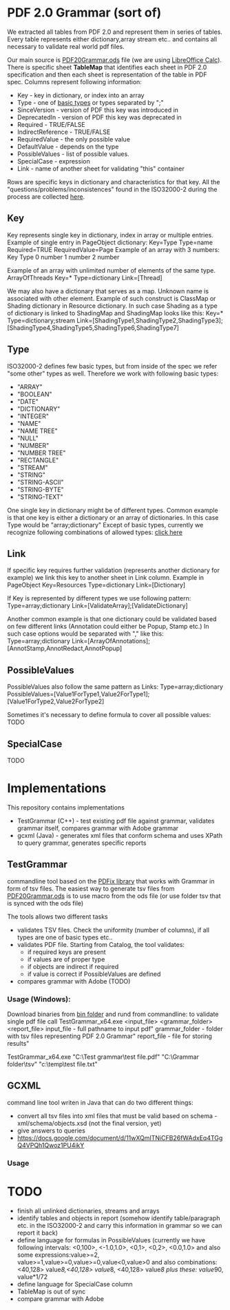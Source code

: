 # PDF 2.0 Grammar (sort of)

We extracted all tables from PDF 2.0 and represent them in series of tables. Every table represents either dictionary,array stream etc.. and contains all necessary to validate real world pdf files.

Our main source is [PDF20Grammar.ods](PDF20Grammar.ods) file (we are using [LibreOffice Calc](libreoffice.org)). There is specific sheet **TableMap** that identifies each sheet in PDF 2.0 specification and then each sheet is representation of the table in PDF spec. Columns represent following information:
- Key				- key in dictionary, or index into an array
- Type				- one of [basic types]() or types separated by ";"
- SinceVersion		- version of PDF this key was introduced in
- DeprecatedIn		- version of PDF this key was deprecated in
- Required			- TRUE/FALSE  
- IndirectReference	- TRUE/FALSE
- RequiredValue		- the only possible value
- DefaultValue		- depends on the type
- PossibleValues	- list of possible values.
- SpecialCase	 	- expression
- Link				- name of another sheet for validating "this" container

Rows are specific keys in dictionary and characteristics for that key.
All the "questions/problems/inconsistences" found in the ISO32000-2 during the process are collected [here](Grammar_vs_ISO32000-2.md).

## Key
Key represents single key in dictionary, index in array or multiple entries.
Example of single entry in PageObject dictionary: Key=Type	Type=name Required=TRUE RequiredValue=Page
Example of an array with 3 numbers: 
Key Type 
0	number
1	number
2	number

Example of an array with unlimited number of elements of the same type. ArrayOfThreads Key=\* Type=dictionary Link=\[Thread] 

We may also have a dictionary that serves as a map. Unknown name is associated with other element. Example of such construct is ClassMap or Shading dictionary in Resource dictionary. In such case Shading as a type of dictionary is linked to ShadingMap and ShadingMap looks like this: Key=\*	Type=dictionary;stream Link=\[ShadingType1,ShadingType2,ShadingType3];\[ShadingType4,ShadingType5,ShadingType6,ShadingType7]


## Type
ISO32000-2 defines few basic types, but from inside of the spec we refer "some other" types as well. Therefore we work with following basic types:
- "ARRAY"
- "BOOLEAN"
- "DATE"
- "DICTIONARY"
- "INTEGER"
- "NAME"
- "NAME TREE"
- "NULL"
- "NUMBER"
- "NUMBER TREE"
- "RECTANGLE"
- "STREAM"
- "STRING"
- "STRING-ASCII"
- "STRING-BYTE"
- "STRING-TEXT"

One single key in dictionary might be of different types. Common example is that one key is either a dictionary or an array of dictionaries. In this case Type would be "array;dictionary"
Except of basic types, currently we recognize following combinations of allowed types: [click here](All_types.md)

## Link
If specific key requires further validation (represents another dictionary for example) we link this key to another sheet in Link column. Example in PageObject Key=Resources Type=dictionary Link=\[Dictionary]

If Key is represented by different types we use following pattern: Type=array;dictionary Link=\[ValidateArray];\[ValidateDictionary]

Another common example is that one dictionary could be validated based on few different links (Annotation could either be Popup, Stamp etc.) In such case options would be separated with "," like this: Type=array;dictionary Link=\[ArrayOfAnnotations];\[AnnotStamp,AnnotRedact,AnnotPopup]

## PossibleValues
PossibleValues also follow the same pattern as Links: Type=array;dictionary PossibleValues=\[Value1ForType1,Value2ForType1];\[Value1ForType2,Value2ForType2]

Sometimes it's necessary to define formula to cover all possible values: TODO

## SpecialCase
TODO

# Implementations
This repository contains implementations

- TestGrammar (C++)	- test existing pdf file against grammar, validates grammar itself, compares grammar with Adobe grammar
- gcxml (Java)			- generates xml files that conform schema and uses XPath to query grammar, generates specific reports


## TestGrammar
commandline tool based on the [PDFix library](https://pdfix.net/download-free/) that works with Grammar in form of tsv files. The easiest way to generate tsv files from [PDF20Grammar.ods](PDF20Grammar.ods) is to use macro from the ods file (or use folder tsv that is synced with the ods file)

The tools allows two different tasks
- validates TSV files. Check the uniformity (number of columns), if all types are one of basic types etc..
- validates PDF file. Starting from Catalog, the tool validates:
	- if required keys are present
	- if values are of proper type
	- if objects are indirect if required
	- if value is correct if PossibleValues are defined
- compares grammar with Adobe (TODO)

### Usage (Windows):
Download binaries from [bin folder](/TestGrammar/bin) and rund from commandline:
  to validate single pdf file call TestGrammar_x64.exe <input_file> <grammar_folder> <report_file>
	input_file      - full pathname to input pdf" 
	grammar_folder  - folder with tsv files representing PDF 2.0 Grammar"
	report_file     - file for storing results" 

TestGrammar_x64.exe "C:\Test grammar\test file.pdf" "C:\Grammar folder\tsv\" "c:\temp\test file.txt"


## GCXML
command line tool writen in Java that can do two different things:
- convert all tsv files into xml files that must be valid based on schema - xml/schema/objects.xsd (not the final version, yet)
- give answers to queries
 - https://docs.google.com/document/d/11wXQmITNiCFB26fWAdxEq4TGgQ4VPQh1Qwoz1PU4ikY

### Usage

# TODO
- finish all unlinked dictionaries, streams and arrays
- identify tables and objects in report (somehow identify table/paragraph etc. in the ISO32000-2 and carry this information in grammar so we can report it back)
- define language for formulas in PossibleValues (currently we have following intervals: <0,100>, <-1.0,1.0>, <0,1>, <0,2>,	<0.0,1.0> and also some expressions:value>=2, value>=1,value>=0,value>=0,value<0,value>0 and also combinations:<40,128> value*8,<40,128> value*8, <40,128> value*8 plus these: value*90, value*1/72
- define language for SpecialCase column
- TableMap is out of sync
- compare grammar with Adobe
